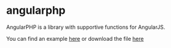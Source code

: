 angularphp
==========

AngularPHP is a library with supportive functions for AngularJS.

You can find an example [here](example/)
or download the file [here](angulrphp.php)
